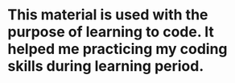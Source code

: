 # This material is used with the purpose of learning to code. It helped me practicing my coding skills during learning period.
